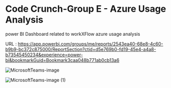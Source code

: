 # Code Crunch-Group E -  Azure Usage Analysis

  power BI Dashboard related to workXFlow azure usage analysis

  URL : https://app.powerbi.com/groups/me/reports/2543ea40-68e8-4c60-b9b9-bc372c875000/ReportSection?ctid=d5e769b0-fd19-45e4-a4a8-b73545450234&experience=power-bi&bookmarkGuid=Bookmark3caa048b771ab0cb13a6

![MicrosoftTeams-image](https://github.com/jeewantha-upul/Azure_user_analysis_group_E/assets/102160694/9474b9b0-37c9-4e1b-96e8-f50c9d120a76)


![MicrosoftTeams-image (1)](https://github.com/jeewantha-upul/Azure_user_analysis_group_E/assets/102160694/9a078751-d9ab-40ab-9286-17ce02a38abe)
